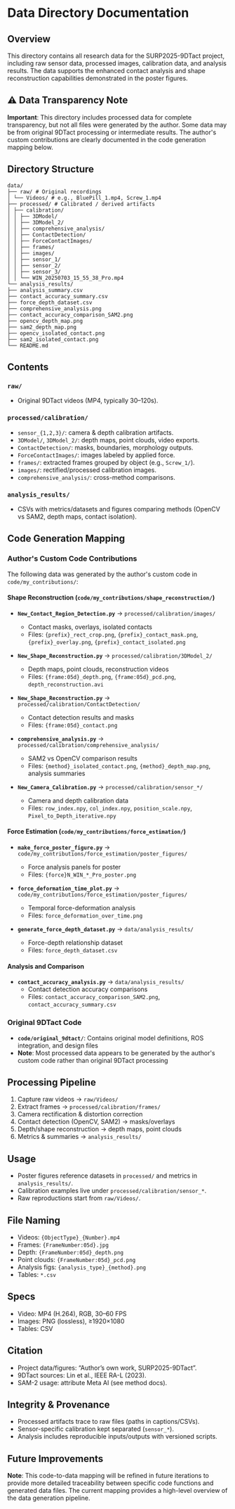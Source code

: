# Data Directory Documentation

## Overview
This directory contains all research data for the SURP2025-9DTact project, including raw sensor data, processed images, calibration data, and analysis results. The data supports the enhanced contact analysis and shape reconstruction capabilities demonstrated in the poster figures.

## ⚠️ Data Transparency Note
**Important**: This directory includes processed data for complete transparency, but not all files were generated by the author. Some data may be from original 9DTact processing or intermediate results. The author's custom contributions are clearly documented in the code generation mapping below.

## Directory Structure

```
data/
├── raw/ # Original recordings
│ └── Videos/ # e.g., BluePill_1.mp4, Screw_1.mp4
├── processed/ # Calibrated / derived artifacts
│ ├── calibration/
│ │ ├── 3DModel/
│ │ ├── 3DModel_2/
│ │ ├── comprehensive_analysis/
│ │ ├── ContactDetection/
│ │ ├── ForceContactImages/
│ │ ├── frames/
│ │ ├── images/
│ │ ├── sensor_1/
│ │ ├── sensor_2/
│ │ ├── sensor_3/
│ │ └── WIN_20250703_15_55_38_Pro.mp4
└── analysis_results/
├── analysis_summary.csv
├── contact_accuracy_summary.csv
├── force_depth_dataset.csv
├── comprehensive_analysis.png
├── contact_accuracy_comparison_SAM2.png
├── opencv_depth_map.png
├── sam2_depth_map.png
├── opencv_isolated_contact.png
├── sam2_isolated_contact.png
└── README.md
```

## Contents

### `raw/`
- Original 9DTact videos (MP4, typically 30–120s).

### `processed/calibration/`
- `sensor_{1,2,3}/`: camera & depth calibration artifacts.
- `3DModel/`, `3DModel_2/`: depth maps, point clouds, video exports.
- `ContactDetection/`: masks, boundaries, morphology outputs.
- `ForceContactImages/`: images labeled by applied force.
- `frames/`: extracted frames grouped by object (e.g., `Screw_1/`).
- `images/`: rectified/processed calibration images.
- `comprehensive_analysis/`: cross-method comparisons.

### `analysis_results/`
- CSVs with metrics/datasets and figures comparing methods (OpenCV vs SAM2, depth maps, contact isolation).

## Code Generation Mapping

### Author's Custom Code Contributions
The following data was generated by the author's custom code in `code/my_contributions/`:

#### Shape Reconstruction (`code/my_contributions/shape_reconstruction/`)
- **`New_Contact_Region_Detection.py`** → `processed/calibration/images/`
  - Contact masks, overlays, isolated contacts
  - Files: `{prefix}_rect_crop.png`, `{prefix}_contact_mask.png`, `{prefix}_overlay.png`, `{prefix}_contact_isolated.png`

- **`New_Shape_Reconstruction.py`** → `processed/calibration/3DModel_2/`
  - Depth maps, point clouds, reconstruction videos
  - Files: `{frame:05d}_depth.png`, `{frame:05d}_pcd.png`, `depth_reconstruction.avi`

- **`New_Shape_Reconstruction.py`** → `processed/calibration/ContactDetection/`
  - Contact detection results and masks
  - Files: `{frame:05d}_contact.png`

- **`comprehensive_analysis.py`** → `processed/calibration/comprehensive_analysis/`
  - SAM2 vs OpenCV comparison results
  - Files: `{method}_isolated_contact.png`, `{method}_depth_map.png`, analysis summaries

- **`New_Camera_Calibration.py`** → `processed/calibration/sensor_*/`
  - Camera and depth calibration data
  - Files: `row_index.npy`, `col_index.npy`, `position_scale.npy`, `Pixel_to_Depth_iterative.npy`

#### Force Estimation (`code/my_contributions/force_estimation/`)
- **`make_force_poster_figure.py`** → `code/my_contributions/force_estimation/poster_figures/`
  - Force analysis panels for poster
  - Files: `{force}N_WIN_*_Pro_poster.png`

- **`force_deformation_time_plot.py`** → `code/my_contributions/force_estimation/poster_figures/`
  - Temporal force-deformation analysis
  - Files: `force_deformation_over_time.png`

- **`generate_force_depth_dataset.py`** → `data/analysis_results/`
  - Force-depth relationship dataset
  - Files: `force_depth_dataset.csv`

#### Analysis and Comparison
- **`contact_accuracy_analysis.py`** → `data/analysis_results/`
  - Contact detection accuracy comparisons
  - Files: `contact_accuracy_comparison_SAM2.png`, `contact_accuracy_summary.csv`

### Original 9DTact Code
- **`code/original_9dtact/`**: Contains original model definitions, ROS integration, and design files
- **Note**: Most processed data appears to be generated by the author's custom code rather than original 9DTact processing

## Processing Pipeline
1. Capture raw videos → `raw/Videos/`
2. Extract frames → `processed/calibration/frames/`
3. Camera rectification & distortion correction
4. Contact detection (OpenCV, SAM2) → masks/overlays
5. Depth/shape reconstruction → depth maps, point clouds
6. Metrics & summaries → `analysis_results/`

## Usage
- Poster figures reference datasets in `processed/` and metrics in `analysis_results/`.
- Calibration examples live under `processed/calibration/sensor_*`.
- Raw reproductions start from `raw/Videos/`.

## File Naming
- Videos: `{ObjectType}_{Number}.mp4`
- Frames: `{FrameNumber:05d}.jpg`
- Depth: `{FrameNumber:05d}_depth.png`
- Point clouds: `{FrameNumber:05d}_pcd.png`
- Analysis figs: `{analysis_type}_{method}.png`
- Tables: `*.csv`

## Specs
- Video: MP4 (H.264), RGB, 30–60 FPS
- Images: PNG (lossless), ≥1920×1080
- Tables: CSV

## Citation
- Project data/figures: “Author’s own work, SURP2025-9DTact”.
- 9DTact sources: Lin et al., IEEE RA-L (2023).
- SAM-2 usage: attribute Meta AI (see method docs).

## Integrity & Provenance
- Processed artifacts trace to raw files (paths in captions/CSVs).
- Sensor-specific calibration kept separated (`sensor_*`).
- Analysis includes reproducible inputs/outputs with versioned scripts.

## Future Improvements
**Note**: This code-to-data mapping will be refined in future iterations to provide more detailed traceability between specific code functions and generated data files. The current mapping provides a high-level overview of the data generation pipeline.
